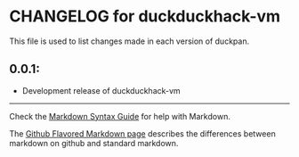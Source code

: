 # CHANGELOG for duckduckhack-vm

This file is used to list changes made in each version of duckpan.

## 0.0.1:

* Development release of duckduckhack-vm

- - -
Check the [Markdown Syntax Guide](http://daringfireball.net/projects/markdown/syntax) for help with Markdown.

The [Github Flavored Markdown page](http://github.github.com/github-flavored-markdown/) describes the differences between markdown on github and standard markdown.

